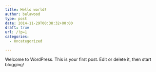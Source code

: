 ```yaml
---
title: Hello world!
author: belawood
type: post
date: 2014-11-29T00:38:32+00:00
draft: true
url: /?p=1
categories:
  - Uncategorized

---
```

Welcome to WordPress. This is your first post. Edit or delete it, then start blogging!